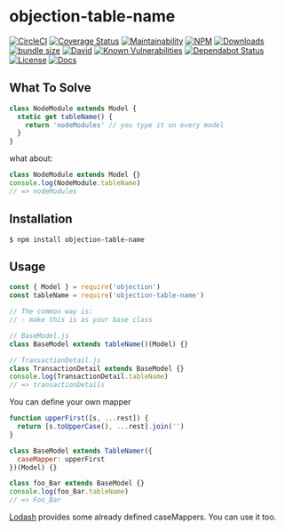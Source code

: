 # objection-table-name

[![CircleCI](https://img.shields.io/circleci/build/github/JaneJeon/objection-table-name)](https://circleci.com/gh/JaneJeon/objection-table-name) [![Coverage Status](https://coveralls.io/repos/github/JaneJeon/objection-tablename/badge.svg?branch=master)](https://coveralls.io/github/JaneJeon/objection-tablename?branch=master) [![Maintainability](https://api.codeclimate.com/v1/badges/909f04aee0f1137ac368/maintainability)](https://codeclimate.com/github/JaneJeon/objection-table-name/maintainability) [![NPM](https://img.shields.io/npm/v/objection-table-name)](https://www.npmjs.com/package/objection-table-name) [![Downloads](https://img.shields.io/npm/dt/objection-table-name)](https://www.npmjs.com/package/objection-table-name) [![bundle size](https://img.shields.io/bundlephobia/minzip/objection-table-name)](https://bundlephobia.com/result?p=objection-table-name) [![David](https://img.shields.io/david/JaneJeon/objection-table-name)](https://david-dm.org/JaneJeon/objection-table-name) [![Known Vulnerabilities](https://snyk.io//test/github/JaneJeon/objection-table-name/badge.svg?targetFile=package.json)](https://snyk.io//test/github/JaneJeon/objection-table-name?targetFile=package.json) [![Dependabot Status](https://api.dependabot.com/badges/status?host=github&repo=JaneJeon/objection-table-name)](https://dependabot.com) [![License](https://img.shields.io/npm/l/objection-table-name)](https://github.com/JaneJeon/objection-table-name/blob/master/LICENSE) [![Docs](https://img.shields.io/badge/docs-github-blue)](https://janejeon.github.io/objection-table-name)

## What To Solve

```js
class NodeModule extends Model {
  static get tableName() {
    return 'nodeModules' // you type it on every model
  }
}
```

what about:

```js
class NodeModule extends Model {}
console.log(NodeModule.tableName)
// => nodeModules
```

## Installation

`$ npm install objection-table-name`

## Usage

```js
const { Model } = require('objection')
const tableName = require('objection-table-name')

// The common way is:
// - make this is as your base class

// BaseModel.js
class BaseModel extends tableName()(Model) {}

// TransactionDetail.js
class TransactionDetail extends BaseModel {}
console.log(TransactionDetail.tableName)
// => transactionDetails
```

You can define your own mapper

```js
function upperFirst([s, ...rest]) {
  return [s.toUpperCase(), ...rest].join('')
}

class BaseModel extends TableNamer({
  caseMapper: upperFirst
})(Model) {}

class foo_Bar extends BaseModel {}
console.log(foo_Bar.tableName)
// => Foo_Bar
```

[Lodash](https://lodash.com/docs/) provides some already defined caseMappers. You can use it too.
